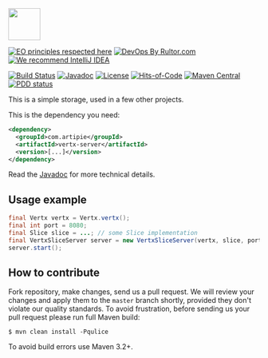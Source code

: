 <img src="https://www.artipie.com/logo.svg" width="64px" height="64px"/>

[![EO principles respected here](https://www.elegantobjects.org/badge.svg)](https://www.elegantobjects.org)
[![DevOps By Rultor.com](http://www.rultor.com/b/artipie/vertx-server)](http://www.rultor.com/p/artipie/vertx-server)
[![We recommend IntelliJ IDEA](https://www.elegantobjects.org/intellij-idea.svg)](https://www.jetbrains.com/idea/)

[![Build Status](https://img.shields.io/travis/artipie/vertx-server/master.svg)](https://travis-ci.org/artipie/vertx-server)
[![Javadoc](http://www.javadoc.io/badge/com.artipie/vertx-server.svg)](http://www.javadoc.io/doc/com.artipie/vertx-server)
[![License](https://img.shields.io/badge/license-MIT-green.svg)](https://github.com/artipie/vertx-server/blob/master/LICENSE)
[![Hits-of-Code](https://hitsofcode.com/github/artipie/vertx-server)](https://hitsofcode.com/view/github/artipie/vertx-server)
[![Maven Central](https://img.shields.io/maven-central/v/com.artipie/vertx-server.svg)](https://maven-badges.herokuapp.com/maven-central/com.artipie/vertx-server)
[![PDD status](http://www.0pdd.com/svg?name=artipie/vertx-server)](http://www.0pdd.com/p?name=artipie/vertx-server)

This is a simple storage, used in a few other projects.

This is the dependency you need:

```xml
<dependency>
  <groupId>com.artipie</groupId>
  <artifactId>vertx-server</artifactId>
  <version>[...]</version>
</dependency>
```

Read the [Javadoc](http://www.javadoc.io/doc/com.artipie/vertx-server)
for more technical details.

## Usage example

```java
final Vertx vertx = Vertx.vertx();
final int port = 8080;
final Slice slice = ...; // some Slice implementation
final VertxSliceServer server = new VertxSliceServer(vertx, slice, port);
server.start();
```

## How to contribute

Fork repository, make changes, send us a pull request. We will review
your changes and apply them to the `master` branch shortly, provided
they don't violate our quality standards. To avoid frustration, before
sending us your pull request please run full Maven build:

```
$ mvn clean install -Pqulice
```

To avoid build errors use Maven 3.2+.

